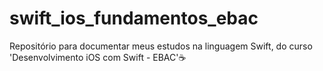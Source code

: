 # swift_ios_fundamentos_ebac

Repositório para documentar meus estudos na linguagem Swift, do curso 'Desenvolvimento iOS com Swift - EBAC'☕
